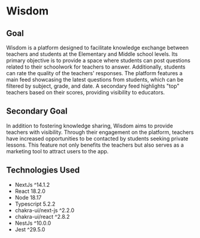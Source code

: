 # Wisdom

## Goal
Wisdom is a platform designed to facilitate knowledge exchange between teachers and students at the Elementary and Middle school levels. Its primary objective is to provide a space where students can post questions related to their schoolwork for teachers to answer. Additionally, students can rate the quality of the teachers' responses. The platform features a main feed showcasing the latest questions from students, which can be filtered by subject, grade, and date. A secondary feed highlights "top" teachers based on their scores, providing visibility to educators. 

## Secondary Goal
In addition to fostering knowledge sharing, Wisdom aims to provide teachers with visibility. Through their engagement on the platform, teachers have increased opportunities to be contacted by students seeking private lessons. This feature not only benefits the teachers but also serves as a marketing tool to attract users to the app.

## Technologies Used
- NextJs ^14.1.2
- React 18.2.0
- Node 18.17
- Typescript 5.2.2
- chakra-ui/next-js ^2.2.0
- chakra-ui/react ^2.8.2
- NestJs ^10.0.0
- Jest ^29.5.0
